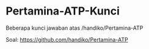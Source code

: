 # Pertamina-ATP-Kunci
Beberapa kunci jawaban atas /handiko/Pertamina-ATP

Soal:
https://github.com/handiko/Pertamina-ATP
